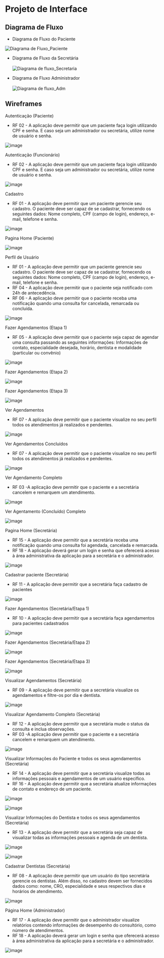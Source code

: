 
# Projeto de Interface

## Diagrama de Fluxo<br>

- Diagrama de Fluxo do Paciente<br>

![Diagrama de Fluxo_Paciente](https://github.com/ICEI-PUC-Minas-PMV-ADS/pmv-ads-2024-1-e2-proj-int-t5-odontoschedule/assets/120148092/62398f97-9235-401b-9c00-08d5f6b0a5c4)

- Diagrama de Fluxo da Secretária<br><br>
![Diagrama de fluxo_Secretaria](https://github.com/ICEI-PUC-Minas-PMV-ADS/pmv-ads-2024-1-e2-proj-int-t5-odontoschedule/assets/120148092/eba46c72-eeaf-420f-9074-2ac873fef7c6)

- Diagrama de Fluxo Administrador<br><br>
![Diagrama de fluxo_Adm](https://github.com/ICEI-PUC-Minas-PMV-ADS/pmv-ads-2024-1-e2-proj-int-t5-odontoschedule/assets/120148092/0a8ff91a-5dd0-4598-a1ee-c67399983a79)



## Wireframes

  Autenticação (Paciente)
- RF 02 - A aplicação deve permitir que um paciente faça login utilizando CPF e senha. E caso seja um administrador ou secretária, utilize nome de usuário e senha.
  
![image](https://github.com/ICEI-PUC-Minas-PMV-ADS/pmv-ads-2024-1-e2-proj-int-t5-odontoschedule/assets/107414711/eeff759f-ec7e-4cec-9a02-e649a991c4a4)

  Autenticação (Funcionário)
- RF 02 - A aplicação deve permitir que um paciente faça login utilizando CPF e senha. E caso seja um administrador ou secretária, utilize nome de usuário e senha.
  
![image](https://github.com/ICEI-PUC-Minas-PMV-ADS/pmv-ads-2024-1-e2-proj-int-t5-odontoschedule/assets/107414711/de3b5be4-d009-4e2b-a074-819a064348a0)

  Cadastro
- RF 01 - A aplicação deve permitir que um paciente gerencie seu cadastro. O paciente deve ser capaz de se cadastrar, fornecendo os seguintes dados: Nome completo, CPF (campo de login), endereço, e-mail, telefone e senha.
  
![image](https://github.com/ICEI-PUC-Minas-PMV-ADS/pmv-ads-2024-1-e2-proj-int-t5-odontoschedule/assets/107414711/7dc5e794-0539-4a75-b144-90f5942af303)

  Pagina Home (Paciente)
  
![image](https://github.com/ICEI-PUC-Minas-PMV-ADS/pmv-ads-2024-1-e2-proj-int-t5-odontoschedule/assets/57874746/11465391-3f1f-4049-8312-39aecc103eb0)

  Perfil de Usuário
- RF 01 - A aplicação deve permitir que um paciente gerencie seu cadastro. O paciente deve ser capaz de se cadastrar, fornecendo os seguintes dados: Nome completo, CPF (campo de login), endereço, e-mail, telefone e senha.
- RF 04 - A aplicação deve permitir que o paciente seja notificado com 24h de antecedência.
- RF 06 - A aplicação deve permitir que o paciente receba uma notificação quando uma consulta for cancelada, remarcada ou concluída.
  
![image](https://github.com/ICEI-PUC-Minas-PMV-ADS/pmv-ads-2024-1-e2-proj-int-t5-odontoschedule/assets/57874746/1690fbeb-61d2-4fe3-bdd3-38018a04888d)

  Fazer Agendamentos (Etapa 1)
- RF 05 - A aplicação deve permitir que o paciente seja capaz de agendar uma consulta passando as seguintes informações: Informações de contato, especialidade desejada, horário, dentista e modalidade (particular ou convênio)
  
![image](https://github.com/ICEI-PUC-Minas-PMV-ADS/pmv-ads-2024-1-e2-proj-int-t5-odontoschedule/assets/57874746/38e70ace-107d-435e-a77b-db23a3bb7421)

  Fazer Agendamentos (Etapa 2)

![image](https://github.com/ICEI-PUC-Minas-PMV-ADS/pmv-ads-2024-1-e2-proj-int-t5-odontoschedule/assets/107414711/61019168-8063-4555-9510-0aa0562402ed)


  Fazer Agendamentos (Etapa 3)
 
![image](https://github.com/ICEI-PUC-Minas-PMV-ADS/pmv-ads-2024-1-e2-proj-int-t5-odontoschedule/assets/107414711/dbaf1ba2-7225-4695-b960-16a3bafdaa42)

  Ver Agendamentos
- RF 07 - A aplicação deve permitir que o paciente visualize no seu perfil todos os atendimentos já realizados e pendentes.
  
![image](https://github.com/ICEI-PUC-Minas-PMV-ADS/pmv-ads-2024-1-e2-proj-int-t5-odontoschedule/assets/107414711/d06c02bc-3daa-46b2-917d-7c2afddadf6a)

  Ver Agendamentos Concluídos
- RF 07 - A aplicação deve permitir que o paciente visualize no seu perfil todos os atendimentos já realizados e pendentes.
  
![image](https://github.com/ICEI-PUC-Minas-PMV-ADS/pmv-ads-2024-1-e2-proj-int-t5-odontoschedule/assets/107414711/cfd98cd6-f4b3-4898-9200-ea10374d06c2)


  Ver Agendamento Completo
- RF 03 -A aplicação deve permitir que o paciente e a secretária cancelem e remarquem um atendimento.
  
![image](https://github.com/ICEI-PUC-Minas-PMV-ADS/pmv-ads-2024-1-e2-proj-int-t5-odontoschedule/assets/107414711/ea4b721c-2521-4eea-bd3a-d29d9135cb53)


  Ver Agentamento (Concluído) Completo
  
![image](https://github.com/ICEI-PUC-Minas-PMV-ADS/pmv-ads-2024-1-e2-proj-int-t5-odontoschedule/assets/107414711/1831c850-b9d7-4a9a-94d7-23a5dbd5c5a7)

  Pagina Home (Secretária)
- RF 15 - A aplicação deve permitir que a secretária receba uma notificação quando uma consulta foi agendada, cancelada e remarcada.
- RF 18 - A aplicação deverá gerar um login e senha que oferecerá acesso à área administrativa da aplicação para a secretária e o administrador.
  
![image](https://github.com/ICEI-PUC-Minas-PMV-ADS/pmv-ads-2024-1-e2-proj-int-t5-odontoschedule/assets/57874746/ff6a8713-25ad-4973-8e3a-8a8db7bc2f2f)

  Cadastrar paciente (Secretária)
- RF 11 - A aplicação deve permitir que a secretária faça cadastro de pacientes
  
![image](https://github.com/ICEI-PUC-Minas-PMV-ADS/pmv-ads-2024-1-e2-proj-int-t5-odontoschedule/assets/57874746/e52935ef-a692-49df-9870-7e8bacb45bda)

  Fazer Agendamentos (Secretária/Etapa 1)
- RF 10 - A aplicação deve permitir que a secretária faça agendamentos para pacientes cadastrados

![image](https://github.com/ICEI-PUC-Minas-PMV-ADS/pmv-ads-2024-1-e2-proj-int-t5-odontoschedule/assets/57874746/3e5afc4c-f67a-49f1-b125-05ee2519e0ba)

  Fazer Agendamentos (Secretária/Etapa 2)
  
![image](https://github.com/ICEI-PUC-Minas-PMV-ADS/pmv-ads-2024-1-e2-proj-int-t5-odontoschedule/assets/57874746/6d16d784-97c2-4ac6-b57c-eb8b6a4cc757)

  Fazer Agendamentos (Secretária/Etapa 3)
  
![image](https://github.com/ICEI-PUC-Minas-PMV-ADS/pmv-ads-2024-1-e2-proj-int-t5-odontoschedule/assets/57874746/e46752c6-76b3-4f48-af8c-39286a7414f8)

  Visualizar Agendamentos (Secretária)
- RF 09 - A aplicação deve permitir que a secretária visualize os agendamentos e filtre-os por dia e dentista.
  
![image](https://github.com/ICEI-PUC-Minas-PMV-ADS/pmv-ads-2024-1-e2-proj-int-t5-odontoschedule/assets/57874746/b920ba96-fe18-464c-981d-4623044f2b60)

  Visualizar Agendamento Completo (Secretária)
- RF 12 - A aplicação deve permitir que a secretária mude o status da consulta e inclua observações.
- RF 03 -A aplicação deve permitir que o paciente e a secretária cancelem e remarquem um atendimento.
  
![image](https://github.com/ICEI-PUC-Minas-PMV-ADS/pmv-ads-2024-1-e2-proj-int-t5-odontoschedule/assets/57874746/b86c8dea-448d-4786-a86b-b25a54b9e8e8)

  Visualizar Informações do Paciente e todos os seus agendamentos (Secretária)
- RF 14 - A aplicação deve permitir que a secretária visualize todas as informações pessoais e agendamentos de um usuário específico.
- RF 16 - A aplicação deve permitir que a secretária atualize informações de contato e endereço de um paciente.
 
![image](https://github.com/ICEI-PUC-Minas-PMV-ADS/pmv-ads-2024-1-e2-proj-int-t5-odontoschedule/assets/57874746/e475102a-ef0a-4b53-a0f1-db297bb0268c)

![image](https://github.com/ICEI-PUC-Minas-PMV-ADS/pmv-ads-2024-1-e2-proj-int-t5-odontoschedule/assets/57874746/d33a9b8c-7db5-40bc-9585-29d38222d73e)


  Visualizar Informações do Dentista e todos os seus agendamentos (Secretária)
- RF 13 - A aplicação deve permitir que a secretária seja capaz de visualizar todas as informações pessoais e agenda de um dentista.

![image](https://github.com/ICEI-PUC-Minas-PMV-ADS/pmv-ads-2024-1-e2-proj-int-t5-odontoschedule/assets/57874746/78a7efee-1f85-4cad-8fc8-f34302774cae)

![image](https://github.com/ICEI-PUC-Minas-PMV-ADS/pmv-ads-2024-1-e2-proj-int-t5-odontoschedule/assets/57874746/cf60c927-092f-4b66-a4fa-90862c8db3bf)


Cadastrar Dentistas (Secretária)
- RF 08 - A aplicação deve permitir que um usuário do tipo secretária gerencie os dentistas. Além disso, no cadastro devem ser fornecidos dados como: nome, CRO, especialidade e seus respectivos dias e horários de atendimento.
  
![image](https://github.com/ICEI-PUC-Minas-PMV-ADS/pmv-ads-2024-1-e2-proj-int-t5-odontoschedule/assets/57874746/932deab3-a0a4-4bd9-b388-dd95a8004f8f)

  Página Home (Administrador)
- RF 17 - A aplicação deve permitir que o administrador visualize relatórios contendo informações de desempenho do consultório, como número de atendimentos.
- RF 18 - A aplicação deverá gerar um login e senha que oferecerá acesso à área administrativa da aplicação para a secretária e o administrador.

![image](https://github.com/ICEI-PUC-Minas-PMV-ADS/pmv-ads-2024-1-e2-proj-int-t5-odontoschedule/assets/57874746/e1ae5299-c1b7-4a1f-9d0f-5ba509d5ff5c)














